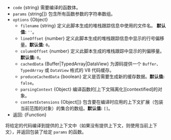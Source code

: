 <!-- YAML
added: v10.10.0
changes:
  - version: v14.3.0
    pr-url: https://github.com/nodejs/node/pull/33364
    description: Removal of `importModuleDynamically` due to compatibility
                 issues.
  - version:
    - v14.1.0
    - v13.14.0
    pr-url: https://github.com/nodejs/node/pull/32985
    description: The `importModuleDynamically` option is now supported.
-->
* `code` {string} 需要编译的函数体。
* `params` {string[]} 包含所有函数参数的字符串数组。
* `options` {Object}
  * `filename` {string} 定义此脚本生成的堆栈跟踪信息中使用的文件名。 **默认值:** `''`。
  * `lineOffset` {number} 定义此脚本生成的堆栈跟踪信息中显示的行号偏移量。**默认值:** `0`。
  * `columnOffset` {number} 定义此脚本生成的堆栈跟踪中显示的列偏移量。 **默认值:** `0`。
  * `cachedData` {Buffer|TypedArray|DataView} 为源码提供一个 `Buffer`、`TypedArray` 或 `DataView` 格式的 V8 代码缓存。
  * `produceCachedData` {boolean} 定义是否需要生成新的缓存数据。**默认值:** `false`。
  * `parsingContext` {Object} 编译函数的[上下文隔离化][contextified]的对象。
  * `contextExtensions` {Object[]}  包含要在编译时应用的上下文扩展（包装当前范围的对象）的集合的数组。**默认值:** `[]`。
* 返回: {Function}

将给定的代码编译到提供的上下文中（如果没有提供上下文，则使用当前上下文），并返回包装了给定 `params` 的函数。
